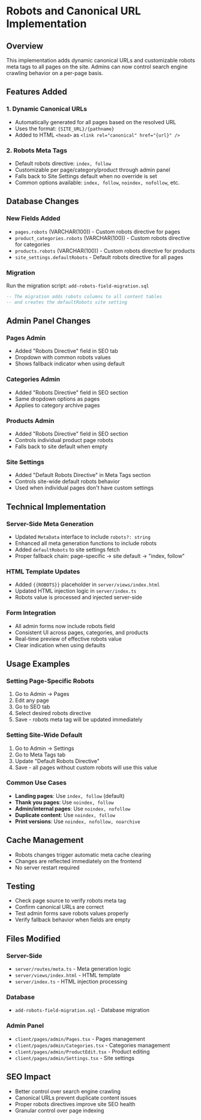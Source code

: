 # Robots and Canonical URL Implementation

## Overview

This implementation adds dynamic canonical URLs and customizable robots meta tags to all pages on the site. Admins can now control search engine crawling behavior on a per-page basis.

## Features Added

### 1. Dynamic Canonical URLs

- Automatically generated for all pages based on the resolved URL
- Uses the format: `{SITE_URL}/{pathname}`
- Added to HTML `<head>` as `<link rel="canonical" href="{url}" />`

### 2. Robots Meta Tags

- Default robots directive: `index, follow`
- Customizable per page/category/product through admin panel
- Falls back to Site Settings default when no override is set
- Common options available: `index, follow`, `noindex, nofollow`, etc.

## Database Changes

### New Fields Added

- `pages.robots` (VARCHAR(100)) - Custom robots directive for pages
- `product_categories.robots` (VARCHAR(100)) - Custom robots directive for categories
- `products.robots` (VARCHAR(100)) - Custom robots directive for products
- `site_settings.defaultRobots` - Default robots directive for all pages

### Migration

Run the migration script: `add-robots-field-migration.sql`

```sql
-- The migration adds robots columns to all content tables
-- and creates the defaultRobots site setting
```

## Admin Panel Changes

### Pages Admin

- Added "Robots Directive" field in SEO tab
- Dropdown with common robots values
- Shows fallback indicator when using default

### Categories Admin

- Added "Robots Directive" field in SEO section
- Same dropdown options as pages
- Applies to category archive pages

### Products Admin

- Added "Robots Directive" field in SEO section
- Controls individual product page robots
- Falls back to site default when empty

### Site Settings

- Added "Default Robots Directive" in Meta Tags section
- Controls site-wide default robots behavior
- Used when individual pages don't have custom settings

## Technical Implementation

### Server-Side Meta Generation

- Updated `MetaData` interface to include `robots?: string`
- Enhanced all meta generation functions to include robots
- Added `defaultRobots` to site settings fetch
- Proper fallback chain: page-specific → site default → "index, follow"

### HTML Template Updates

- Added `{{ROBOTS}}` placeholder in `server/views/index.html`
- Updated HTML injection logic in `server/index.ts`
- Robots value is processed and injected server-side

### Form Integration

- All admin forms now include robots field
- Consistent UI across pages, categories, and products
- Real-time preview of effective robots value
- Clear indication when using defaults

## Usage Examples

### Setting Page-Specific Robots

1. Go to Admin → Pages
2. Edit any page
3. Go to SEO tab
4. Select desired robots directive
5. Save - robots meta tag will be updated immediately

### Setting Site-Wide Default

1. Go to Admin → Settings
2. Go to Meta Tags tab
3. Update "Default Robots Directive"
4. Save - all pages without custom robots will use this value

### Common Use Cases

- **Landing pages**: Use `index, follow` (default)
- **Thank you pages**: Use `noindex, follow`
- **Admin/internal pages**: Use `noindex, nofollow`
- **Duplicate content**: Use `noindex, follow`
- **Print versions**: Use `noindex, nofollow, noarchive`

## Cache Management

- Robots changes trigger automatic meta cache clearing
- Changes are reflected immediately on the frontend
- No server restart required

## Testing

- Check page source to verify robots meta tag
- Confirm canonical URLs are correct
- Test admin forms save robots values properly
- Verify fallback behavior when fields are empty

## Files Modified

### Server-Side

- `server/routes/meta.ts` - Meta generation logic
- `server/views/index.html` - HTML template
- `server/index.ts` - HTML injection processing

### Database

- `add-robots-field-migration.sql` - Database migration

### Admin Panel

- `client/pages/admin/Pages.tsx` - Pages management
- `client/pages/admin/Categories.tsx` - Categories management
- `client/pages/admin/ProductEdit.tsx` - Product editing
- `client/pages/admin/Settings.tsx` - Site settings

## SEO Impact

- Better control over search engine crawling
- Canonical URLs prevent duplicate content issues
- Proper robots directives improve site SEO health
- Granular control over page indexing
